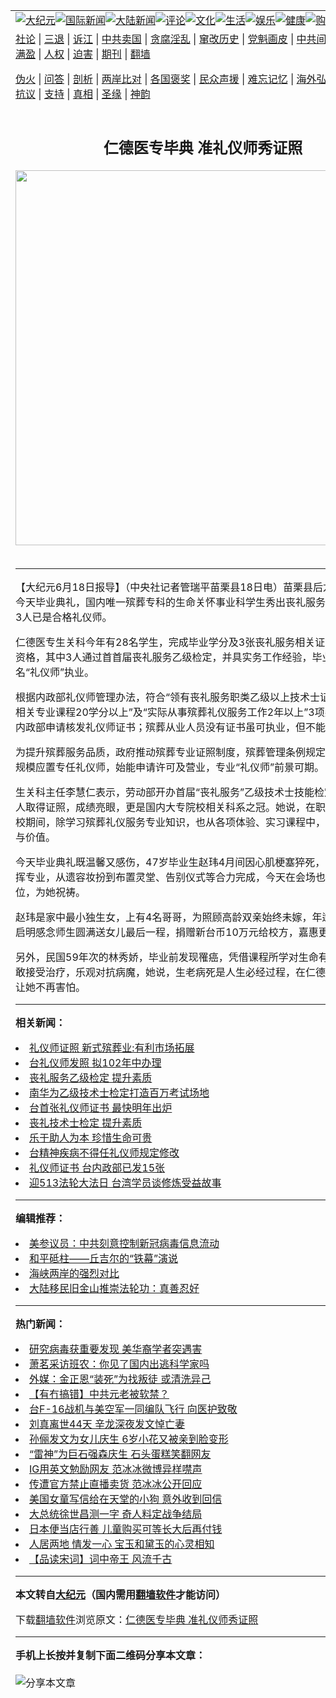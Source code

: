 <a name="1" id="1" target="_blank"></a><span id="1"></span>
<table align=center border="0"><tr><td colspan="2" VALIGN=TOP><a href="https://github.com/nlh251/djy/blob/master/gb/nsc413.md#1"><img src="https://raw.githubusercontent.com/nlh251/www/master/t/djy/1.jpg" title="大纪元"></a><a href="https://github.com/nlh251/djy/blob/master/gb/n24hr.md#1"><img src="https://raw.githubusercontent.com/nlh251/www/master/t/djy/3.jpg" title="国际新闻"></a><a href="https://github.com/nlh251/djy/blob/master/gb/nsc413.md#1"><img src="https://raw.githubusercontent.com/nlh251/www/master/t/djy/4.jpg" title="大陆新闻"></a><a href="https://github.com/nlh251/djy/blob/master/gb/news392.md#1"><img src="https://raw.githubusercontent.com/nlh251/www/master/t/djy/5.jpg" title="评论"></a><a href="https://github.com/nlh251/djy/blob/master/gb/news2007.md#1"><img src="https://raw.githubusercontent.com/nlh251/www/master/t/djy/6.jpg" title="文化"></a><a href="https://github.com/nlh251/djy/blob/master/gb/news2008.md#1"><img src="https://raw.githubusercontent.com/nlh251/www/master/t/djy/7.jpg" title="生活"></a><a href="https://github.com/nlh251/djy/blob/master/gb/ncyule.md#1"><img src="https://raw.githubusercontent.com/nlh251/www/master/t/djy/8.jpg" title="娱乐"></a><a href="https://github.com/nlh251/djy/blob/master/gb/nsc1002.md#1"><img src="https://raw.githubusercontent.com/nlh251/www/master/t/djy/9.jpg" title="健康"><a href="https://www.youlucky.com"><img src="https://raw.githubusercontent.com/nlh251/www/master/t/djy/10.jpg" title="购物"></a><a href="https://donate.epochtimes.com/?utm_medium=epochtimes&utm_source=referral&utm_campaign=donate_button_djyarticleheader"><img src="https://raw.githubusercontent.com/nlh251/www/master/t/djy/12.jpg" title="捐款"></a></td></tr>
<tr><td colspan="2" VALIGN=TOP><a target="_blank" href="https://github.com/nlh251/djy/blob/master/gb/9p.md#1">社论</a> | <a target="_blank" href="https://github.com/nlh251/djy/blob/master/gb/nf5657.md#1">三退</a> | <a target="_blank" href="https://github.com/nlh251/djy/blob/master/gb/nf6124.md#1">诉江</a> | <a target="_blank" href="https://github.com/nlh251/djy/blob/master/gb/nf1176117.md#1">中共卖国</a> | <a target="_blank" href="https://github.com/nlh251/djy/blob/master/gb/nf5773.md#1">贪腐淫乱</a> | <a target="_blank" href="https://github.com/nlh251/djy/blob/master/gb/nf1176115.md#1">窜改历史</a> | <a target="_blank" href="https://github.com/nlh251/djy/blob/master/gb/nf1176107.md#1">党魁画皮</a> | <a target="_blank" href="https://github.com/nlh251/djy/blob/master/gb/nf1320400.md#1">中共间谍</a> | <a target="_blank" href="https://github.com/nlh251/djy/blob/master/gb/nf1176114.md#1">破坏传统</a> | <a target="_blank" href="https://github.com/nlh251/ntdtv/blob/master/gb/prog447_1.md#1">恶贯满盈</a> | <a target="_blank" href="https://github.com/nlh251/djy/blob/master/gb/ncid278.md#1">人权</a> | <a target="_blank" href="https://github.com/nlh251/djy/blob/master/gb/nf1176111.md#1">迫害</a> | <a target="_blank" href="https://gitlab.com/szzdlab/mh-qikan/blob/master/README.md#1">期刊</a> | <a target="_blank" href="https://github.com/nlh251/www/blob/master/README.md?zsrh#8">翻墙</a></p><p><a target="_blank" href="https://github.com/nlh251/djy/blob/master/gb/nf5562.md#1">伪火</a> | <a target="_blank" href="https://github.com/nlh251/djy/blob/master/gb/nf4378.md#1">问答</a> | <a target="_blank" href="https://github.com/nlh251/djy/blob/master/gb/nf5792.md#1">剖析</a> | <a target="_blank" href="https://github.com/nlh251/djy/blob/master/gb/nf5735.md#1">两岸比对</a> | <a target="_blank" href="https://github.com/nlh251/djy/blob/master/gb/nf6119.md#1">各国褒奖</a> | <a target="_blank" href="https://github.com/nlh251/djy/blob/master/gb/nf6120.md#1">民众声援</a> | <a target="_blank" href="https://github.com/nlh251/djy/blob/master/gb/nf1188594.md#1">难忘记忆</a> | <a target="_blank" href="https://github.com/nlh251/djy/blob/master/gb/nf3180.md#1">海外弘传</a> | <a target="_blank" href="https://github.com/nlh251/djy/blob/master/gb/nf5410.md#1">万人上访</a> | <a target="_blank" href="https://github.com/nlh251/ntdtv/blob/master/gb/prog1530_1.md#1">和平抗议</a> | <a target="_blank" href="https://github.com/nlh251/djy/blob/master/gb/nf4386.md#1">支持</a> | <a target="_blank" href="https://github.com/nlh251/djy/blob/master/gb/nf4389.md#1">真相</a> | <a target="_blank" href="https://github.com/nlh251/djy/blob/master/gb/nf5790.md#1">圣缘</a> | <a target="_blank" href="https://github.com/nlh251/djy/blob/master/gb/nf4786.md#1">神韵</a></td></tr>
<tr><td VALIGN=TOP width="626"><h2 align=center>仁德医专毕典 准礼仪师秀证照</h2>
<img width="600" src="https://i.epochtimes.com/assets/uploads/2014/06/1406180554251758-600x400.jpg" />
<h6></h6>
<hr>
<p>【大纪元6月18日报导】（中央社记者管瑞平苗栗县18日电）苗栗县后龙镇<ahref="https://github.com/nlh251/djy/blob/master/gb/tag/%E4%BB%81%E5%BE%B7%E5%8C%BB%E4%B8%93.md#1">仁德医专</a>今天<ahref="https://github.com/nlh251/djy/blob/master/gb/tag/%E6%AF%95%E4%B8%9A%E5%85%B8%E7%A4%BC.md#1">毕业典礼</a>，国内唯一殡葬专科的生命关怀事业科学生秀出丧礼服务检定<ahref="https://github.com/nlh251/djy/blob/master/gb/tag/%E8%AF%81%E7%85%A7.md#1">证照</a>，有3人已是合格<ahref="https://github.com/nlh251/djy/blob/master/gb/tag/%E7%A4%BC%E4%BB%AA%E5%B8%88.md#1">礼仪师</a>。</p>
<p><ahref="https://github.com/nlh251/djy/blob/master/gb/tag/%E4%BB%81%E5%BE%B7%E5%8C%BB%E4%B8%93.md#1">仁德医专</a>生关科今年有28名学生，完成毕业学分及3张丧礼服务相关<ahref="https://github.com/nlh251/djy/blob/master/gb/tag/%E8%AF%81%E7%85%A7.md#1">证照</a>，取得毕业资格，其中3人通过首首届丧礼服务乙级检定，并具实务工作经验，毕业后就能挂名“<ahref="https://github.com/nlh251/djy/blob/master/gb/tag/%E7%A4%BC%E4%BB%AA%E5%B8%88.md#1">礼仪师</a>”执业。</p>
<p>根据内政部礼仪师管理办法，符合“领有丧礼服务职类乙级以上技术士证”、“修毕殡葬相关专业课程20学分以上”及“实际从事殡葬礼仪服务工作2年以上”3项条件者，可向内政部申请核发礼仪师证书；殡葬从业人员没有证书虽可执业，但不能自称礼仪师。</p>
<p>为提升殡葬服务品质，政府推动殡葬专业证照制度，殡葬管理条例规定，业者达一定规模应置专任礼仪师，始能申请许可及营业，专业“礼仪师”前景可期。</p>
<p>生关科主任李慧仁表示，劳动部开办首届“丧礼服务”乙级技术士技能检定，校内有16人取得证照，成绩亮眼，更是国内大专院校相关科系之冠。她说，在职二专班学生在校期间，除学习殡葬礼仪服务专业知识，也从各项体验、实习课程中，体会生命意义与价值。</p>
<p>今天<ahref="https://github.com/nlh251/djy/blob/master/gb/tag/%E6%AF%95%E4%B8%9A%E5%85%B8%E7%A4%BC.md#1">毕业典礼</a>既温馨又感伤，47岁毕业生赵玮4月间因心肌梗塞猝死，生关科师生发挥专业，从遗容妆扮到布置灵堂、告别仪式等合力完成，今天在会场也替她保留座位，为她祝祷。</p>
<p>赵玮是家中最小独生女，上有4名哥哥，为照顾高龄双亲始终未嫁，年逾9旬的父亲赵启明感念师生圆满送女儿最后一程，捐赠新台币10万元给校方，嘉惠更多学弟妹。</p>
<p>另外，民国59年次的林秀娇，毕业前发现罹癌，凭借课程所学对生命有更深体晤，勇敢接受治疗，乐观对抗病魔，她说，生老病死是人生必经过程，在仁德学到的专业，让她不再害怕。</p>

<hr>


<strong>相关新闻：</strong>
<li><a href="https://github.com/nlh251/djy/blob/master/gb/7/9/5/n1824666.md#1">礼仪师证照 新式殡葬业:有利市场拓展</a></li>
<li><a href="https://github.com/nlh251/djy/blob/master/gb/12/11/11/n3727144.md#1">台礼仪师发照  拟102年中办理</a></li>
<li><a href="https://github.com/nlh251/djy/blob/master/gb/13/5/27/n3880320.md#1">丧礼服务乙级检定  提升素质</a></li>
<li><a href="https://github.com/nlh251/djy/blob/master/gb/13/5/27/n3880442.md#1">南华为乙级技术士检定打造百万考试场地</a></li>
<li><a href="https://github.com/nlh251/djy/blob/master/gb/13/8/15/n3941705.md#1">台首张礼仪师证书 最快明年出炉</a></li>
<li><a href="https://github.com/nlh251/djy/blob/master/gb/13/10/4/n3979198.md#1">丧礼技术士检定  提升素质</a></li>
<li><a href="https://github.com/nlh251/djy/blob/master/gb/14/3/2/n4096002.md#1">乐于助人为本 珍惜生命可贵</a></li>
<li><a href="https://github.com/nlh251/djy/blob/master/gb/14/4/10/n4128303.md#1">台精神疾病不得任礼仪师规定修改</a></li>
<li><a href="https://github.com/nlh251/djy/blob/master/gb/14/6/12/n4176827.md#1">礼仪师证书  台内政部已发15张</a></li>
<li><a href="https://github.com/nlh251/djy/blob/master/gb/20/5/3/n12079029.md#1">迎513法轮大法日 台湾学员谈修炼受益故事</a></li>
<hr>


<strong>编辑推荐：</strong>
<li><a href="https://github.com/onzhi266/djy/blob/master/gb/20/2/22/n11887949.md#1">美参议员：中共刻意控制新冠病毒信息流动</a></li>
<li><a href="https://github.com/tsiac2612/djy/blob/master/gb/18/10/9/n10771577.md#1" target="_blank">和平砥柱——丘吉尔的“铁幕”演说</a></li><li><a href="https://github.com/nlh251/djy/blob/master/gb/8/12/18/n2367165.md?dfh#1" target="_blank">海峡两岸的强烈对比</a></li><li><a href="https://github.com/tsiac2612/djy/blob/master/gb/19/5/3/n11232059.md#1" target="_blank">大陆移民旧金山推崇法轮功：真善忍好</a></li>
<hr>

<strong>热门新闻：</strong>
<li><a href="https://github.com/nlh251/djy/blob/master/gb/20/5/5/n12083781.md#1">研究病毒获重要发现 美华裔学者突遇害</a></li>
<li><a href="https://github.com/nlh251/djy/blob/master/gb/20/5/5/n12085546.md#1">萧茗采访班农：你见了国内出逃科学家吗</a></li>
<li><a href="https://github.com/nlh251/djy/blob/master/gb/20/5/4/n12082462.md#1">外媒：金正恩“装死”为找叛徒 或清洗异己</a></li>
<li><a href="https://github.com/nlh251/djy/blob/master/gb/20/5/4/n12082688.md#1">【有冇搞错】中共元老被软禁？</a></li>
<li><a href="https://github.com/nlh251/djy/blob/master/gb/20/5/5/n12083304.md#1">台F-16战机与美空军一同编队飞行 向医护致敬</a></li>
<li><a href="https://github.com/nlh251/djy/blob/master/gb/20/5/4/n12081675.md#1">刘真离世44天 辛龙深夜发文悼亡妻</a></li>
<li><a href="https://github.com/nlh251/djy/blob/master/gb/20/5/3/n12080335.md#1">孙俪发文为女儿庆生 6岁小花又被亲到脸变形</a></li>
<li><a href="https://github.com/nlh251/djy/blob/master/gb/20/5/4/n12082975.md#1">“雷神”为巨石强森庆生 石头蛋糕笑翻网友</a></li>
<li><a href="https://github.com/nlh251/djy/blob/master/gb/20/5/4/n12082574.md#1">IG用英文勉励网友 范冰冰微博异样噤声</a></li>
<li><a href="https://github.com/nlh251/djy/blob/master/gb/20/5/5/n12085409.md#1">传遭官方禁止直播卖货 范冰冰公开回应</a></li>
<li><a href="https://github.com/nlh251/djy/blob/master/gb/20/5/5/n12083937.md#1">美国女童写信给在天堂的小狗 意外收到回信</a></li>
<li><a href="https://github.com/nlh251/djy/blob/master/gb/20/4/20/n12046031.md#1">大总统徐世昌测一字 奇人料定战争结局</a></li>
<li><a href="https://github.com/nlh251/djy/blob/master/gb/20/5/4/n12081017.md#1">日本便当店行善 儿童购买可等长大后再付钱</a></li>
<li><a href="https://github.com/nlh251/djy/blob/master/gb/20/4/20/n12044745.md#1">人居两地 情发一心  宝玉和黛玉的心灵相知</a></li>
<li><a href="https://github.com/nlh251/djy/blob/master/gb/20/3/26/n11977935.md#1">【品读宋词】词中帝王 风流千古</a></li>
<hr>

<strong>本文转自<a href="https://www.epochtimes.com">大纪元</a>（国内需用<a href="https://github.com/nlh251/www/blob/master/README.md#8">翻墙软件</a>才能访问）</strong><p>下载<a href="https://github.com/nlh251/www/blob/master/README.md#8">翻墙软件</a>浏览原文：<a href="https://www.epochtimes.com/gb/14/6/18/n4181109.htm">仁德医专毕典 准礼仪师秀证照</a></p><hr>

<strong>手机上长按并复制下面二维码分享本文章：</strong><br><br><img src="http://d1p1.ip.zn2.us/v.php?action=qrcode&url=https://github.com/nlh251/djy/blob/master/gb/14/6/18/n4181109.md%231" title="分享本文章"></td><td VALIGN=TOP><a href="https://github.com/nlh251/djy/blob/master/gb/16/1/21/n4622075.md?dfh#1" target="_blank"><img src="https://raw.githubusercontent.com/nlh251/djy/master/gb/300/wei-f1.jpg" title="中共的伪火骗局"  alt="中共的伪火骗局"></a><br><a href="https://github.com/nlh251/www/blob/master/README.md?dfh#9" target="_blank"><img src="https://raw.githubusercontent.com/nlh251/djy/master/gb/300/yong-h.jpg" title="永恒的见证"  alt="永恒的见证"></a><br><a href="https://github.com/nlh251/djy/blob/master/gb/13/9/29/n3974789.md?dfh#1" target="_blank"><img src="https://raw.githubusercontent.com/nlh251/djy/master/gb/300/shang-lnz.jpg" title="善良女子被中共投男牢"  alt="善良女子被中共投男牢"></a><br><a href="https://github.com/nlh251/djy/blob/master/gb/16/3/16/n4663449.md?dfh#1" target="_blank"><img src="https://raw.githubusercontent.com/nlh251/djy/master/gb/300/huo-z3.jpg" title="警卫目击活摘器官"  alt="警卫目击活摘器官"></a><br><a href="https://github.com/nlh251/djy/blob/master/gb/16/8/7/n8177641.md?dfh#1" target="_blank"><img src="https://raw.githubusercontent.com/nlh251/djy/master/gb/300/huo-z4.jpg" title="证人描述活摘恐怖"  alt="证人描述活摘恐怖"></a><br><a href="https://github.com/nlh251/djy/blob/master/gb/10/4/19/n2881569.md?dfh#1" target="_blank"><img src="https://raw.githubusercontent.com/nlh251/djy/master/gb/300/huo-z1.jpg" title="揭开活摘器官黑幕"  alt="揭开活摘器官黑幕"></a><br><a href="https://github.com/nlh251/djy/blob/master/gb/10/11/7/n3077476.md?dfh#1" target="_blank"><img src="https://raw.githubusercontent.com/nlh251/djy/master/gb/300/ma-ks.jpg" title="马克思的成魔之路"  alt="马克思的成魔之路"></a><br><a href="https://github.com/nlh251/djy/blob/master/gb/14/6/9/n4173977.md?dfh#1" target="_blank"><img src="https://raw.githubusercontent.com/nlh251/djy/master/gb/300/chang-zs.jpg" title="藏字石 蕴天机"  alt="藏字石 蕴天机"></a><br><a href="https://github.com/nlh251/djy/blob/master/gb/18/5/10/n10381511.md?dfh#1" target="_blank"><img src="https://raw.githubusercontent.com/nlh251/djy/master/gb/300/st1.jpg" title="关注3亿人三退"  alt="关注3亿人三退"></a><br><a href="https://github.com/nlh251/djy/blob/master/gb/18/3/21/n10237682.md?dfh#1" target="_blank"><img src="https://raw.githubusercontent.com/nlh251/djy/master/gb/300/jie-t.jpg" title="解体中共复兴中华"  alt="解体中共复兴中华"></a><br><a href="https://github.com/nlh251/djy/blob/master/gb/9/2/9/n2422991.md?dfh#1" target="_blank"><img src="https://raw.githubusercontent.com/nlh251/djy/master/gb/300/gao-zs.jpg" title="中共迫害良心律师"  alt="中共迫害良心律师"></a><br><a href="https://github.com/nlh251/djy/blob/master/gb/18/12/9/n10900044.md?dfh#1" target="_blank"><img src="https://raw.githubusercontent.com/nlh251/djy/master/gb/300/sj1.jpg" title="303万人举报江泽民"  alt="303万人举报江泽民"></a><br><a href="https://github.com/nlh251/djy/blob/master/gb/18/8/28/n10672014.md?dfh#1" target="_blank"><img src="https://raw.githubusercontent.com/nlh251/djy/master/gb/300/sj2.jpg" title="这些官员为何起诉江泽民"  alt="这些官员为何起诉江泽民"></a><br><a href="https://github.com/nlh251/djy/blob/master/gb/8/12/18/n2367165.md?dfh#1" target="_blank"><img src="https://raw.githubusercontent.com/nlh251/djy/master/gb/300/liangan.jpg" title="海峡两岸的强烈对比"  alt="海峡两岸的强烈对比"></a><br><a href="https://github.com/nlh251/djy/blob/master/gb/15/12/10/n4593139.md?dfh#1" target="_blank"><img src="https://raw.githubusercontent.com/nlh251/djy/master/gb/300/jia-ndzl.jpg" title="加拿大总理的贺信"  alt="加拿大总理的贺信"></a><br><a href="https://github.com/nlh251/djy/blob/master/gb/11/6/17/n3289382.md?dfh#1" target="_blank"><img src="https://raw.githubusercontent.com/nlh251/djy/master/gb/300/xiao-wd.jpg" title="探寻真相兼听则明"  alt="探寻真相兼听则明"></a><br><a href="https://github.com/nlh251/djy/blob/master/gb/18/10/27/n10812623.md?dfh#1" target="_blank"><img src="https://raw.githubusercontent.com/nlh251/djy/master/gb/300/yindu.jpg" title="印度媒体报道东方"  alt="印度媒体报道东方"></a><br><a href="https://github.com/nlh251/djy/blob/master/gb/18/6/9/n10469652.md?dfh#1" target="_blank"><img src="https://raw.githubusercontent.com/nlh251/djy/master/gb/300/xie-j.jpg" title="不一样的海外校园"  alt="不一样的海外校园"></a><br><a href="https://github.com/nlh251/djy/blob/master/gb/7/4/5/n1669415.md?dfh#1" target="_blank"><img src="https://raw.githubusercontent.com/nlh251/djy/master/gb/300/li-up.jpg" title="从大师到徒弟的传奇"  alt="从大师到徒弟的传奇"></a><br><a href="https://github.com/nlh251/djy/blob/master/gb/17/5/26/n9191512.md?dfh#1" target="_blank"><img src="https://raw.githubusercontent.com/nlh251/djy/master/gb/300/zfl2.jpg" title="亿万人与东方一本奇书"  alt="亿万人与东方一本奇书"></a><br><a href="https://github.com/nlh251/djy/blob/master/gb/13/11/27/n4020290.md?dfh#1" target="_blank"><img src="https://raw.githubusercontent.com/nlh251/djy/master/gb/300/zhen-h.jpg" title="大陆见不到的震撼场面"  alt="大陆见不到的震撼场面"></a><br><a href="https://github.com/nlh251/djy/blob/master/gb/15/7/17/n4482910.md?dfh#1" target="_blank"><img src="https://raw.githubusercontent.com/nlh251/djy/master/gb/300/dalu-sk.jpg" title="人心向善 大陆当初盛况"  alt="人心向善 大陆当初盛况"></a><br><a href="https://github.com/nlh251/djy/blob/master/gb/19/1/5/n10955468.md?dfh#1" target="_blank"><img src="https://raw.githubusercontent.com/nlh251/djy/master/gb/300/zfl1.jpg" title="追寻真理 这书讲什么"  alt="追寻真理 这书讲什么"></a><br><a href="https://github.com/nlh251/www/blob/master/README.md?dfh#1" target="_blank"><img src="https://raw.githubusercontent.com/nlh251/djy/master/gb/300/fq1.jpg" title="下载免费翻墙软件"  alt="下载免费翻墙软件"></a><br></td></tr></table>
